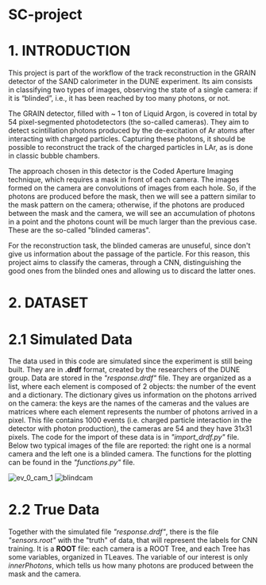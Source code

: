 # SC-project
# 1. INTRODUCTION
This project is part of the workflow of the track reconstruction in the GRAIN detector of the SAND calorimeter in the DUNE experiment. Its aim consists in classifying two types of images, observing the state of a single camera: if it is “blinded”, i.e., it has been reached by too many photons, or not.

The GRAIN detector, filled with ~ 1 ton of Liquid Argon, is covered in total by 54 pixel-segmented photodetectors (the so-called cameras). They aim to detect scintillation photons produced by the de-excitation of Ar atoms after interacting with charged particles. Capturing these photons, it should be possible to reconstruct the track of the charged particles in LAr, as is done in classic bubble chambers.

The approach chosen in this detector is the Coded Aperture Imaging technique, which requires a mask in front of each camera. The images formed on the camera are convolutions of images from each hole. So, if the photons are produced before the mask, then we will see a pattern similar to the mask pattern on the camera; otherwise, if the photons are produced between the mask and the camera, we will see an accumulation of photons in a point and the photons count will be much larger than the previous case. These are the so-called "blinded cameras".

For the reconstruction task, the blinded cameras are unuseful, since don't give us information about the passage of the particle. For this reason, this project aims to classify the cameras, through a CNN, distinguishing the good ones from the blinded ones and allowing us to discard the latter ones.

# 2. DATASET
# 2.1 Simulated Data
The data used in this code are simulated since the experiment is still being built. They are in **.drdf** format, created by the researchers of the DUNE group. Data are stored in the _"response.drdf"_ file. They are organized as a list, where each element is composed of 2 objects: the number of the event and a dictionary. The dictionary gives us information on the photons arrived on the camera: the keys are the names of the cameras and the values are matrices where each element represents the number of photons arrived in a pixel. This file contains 1000 events (i.e. charged particle interaction in the detector with photon production), the cameras are 54 and they have 31x31 pixels. The code for the import of these data is in _"import_drdf.py"_ file. 
Below two typical images of the file are reported: the right one is a normal camera and the left one is a blinded camera. The functions for the plotting can be found in the _"functions.py"_ file.

![ev_0_cam_1](https://github.com/giacomo-santoni/SC-project/assets/133137485/25a9b943-60e5-4cca-9ec6-d2557ce180a6)                                                                  ![blindcam](https://github.com/giacomo-santoni/SC-project/assets/133137485/eab6400d-084f-4fa2-915d-9771940680f2)

# 2.2 True Data
Together with the simulated file _"response.drdf"_, there is the file _"sensors.root"_ with the "truth" of data, that will represent the labels for CNN training. It is a **ROOT** file: each camera is a ROOT Tree, and each Tree has some variables, organized in TLeaves. The variable of our interest is only _innerPhotons_, which tells us how many photons are produced between the mask and the camera. 



